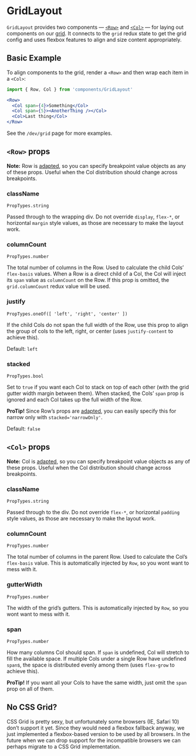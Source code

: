 # GridLayout

`GridLayout` provides two components — [`<Row>`](/src/components/GridLayout/Row.js) and [`<Col>`](/src/components/GridLayout/Col/index.js) — for laying out components on our [grid](/src/utils/grid.js). It connects to the `grid` redux state to get the grid config and uses flexbox features to align and size content appropriately.

## Basic Example

To align components to the grid, render a `<Row>` and then wrap each item in a `<Col>`:

```jsx
import { Row, Col } from 'components/GridLayout'

<Row>
  <Col span={4}>Something</Col>
  <Col span={5}><AnotherThing /></Col>
  <Col>Last thing</Col>
</Row>
```

See the `/dev/grid` page for more examples.

## `<Row>` props

**Note:** Row is [adapted](/docs/enhancers/Adapter.md), so you can specify breakpoint value objects as any of these props. Useful when the Col distribution should change across breakpoints.

### className
```
PropTypes.string
```
Passed through to the wrapping div. Do not override `display`, `flex-*`, or horizontal `margin` style values, as those are necessary to make the layout work.

### columnCount
```
PropTypes.number
```
The total number of columns in the Row. Used to calculate the child Cols’ `flex-basis` values. When a Row is a direct child of a Col, the Col will inject its `span` value as `columnCount` on the Row. If this prop is omitted, the `grid.columnCount` redux value will be used.

### justify
```
PropTypes.oneOf([ 'left', 'right', 'center' ])
```
If the child Cols do not span the full width of the Row, use this prop to align the group of cols to the left, right, or center (uses `justify-content` to achieve this).

Default: `left`

### stacked
```
PropTypes.bool
```
Set to `true` if you want each Col to stack on top of each other (with the grid gutter width margin between them). When stacked, the Cols’ `span` prop is ignored and each Col takes up the full width of the Row.

**ProTip!** Since Row’s props are [adapted](/docs/enhancers/Adapter.md), you can easily specify this for narrow only with `stacked='narrowOnly'`.

Default: `false`

## `<Col>` props

**Note:** Col is [adapted](/docs/enhancers/Adapter.md), so you can specify breakpoint value objects as any of these props. Useful when the Col distribution should change across breakpoints.

### className
```
PropTypes.string
```
Passed through to the div. Do not override `flex-*`, or horizontal `padding` style values, as those are necessary to make the layout work.

### columnCount
```
PropTypes.number
```
The total number of columns in the parent Row. Used to calculate the Col’s `flex-basis` value. This is automatically injected by `Row`, so you wont want to mess with it.

### gutterWidth
```
PropTypes.number
```
The width of the grid’s gutters. This is automatically injected by `Row`, so you wont want to mess with it.

### span
```
PropTypes.number
```
How many columns Col should span. If `span` is undefined, Col will stretch to fill the available space. If multiple Cols under a single Row have undefined `span`s, the space is distributed evenly among them (uses `flex-grow` to achieve this).

**ProTip!** If you want all your Cols to have the same width, just omit the `span` prop on all of them.

## No CSS Grid?

CSS Grid is pretty sexy, but unfortunately some browsers (IE, Safari 10) don’t support it yet. Since they would need a flexbox fallback anyway, we just implemented a flexbox-based version to be used by all browsers. In the future when we can drop support for the incompatible browsers we can perhaps migrate to a CSS Grid implementation.

